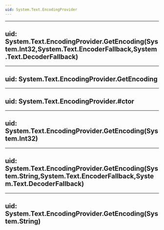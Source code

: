 ```yaml
---
uid: System.Text.EncodingProvider
---
```


---
uid: System.Text.EncodingProvider.GetEncoding(System.Int32,System.Text.EncoderFallback,System.Text.DecoderFallback)
---

---
uid: System.Text.EncodingProvider.GetEncoding
---

---
uid: System.Text.EncodingProvider.#ctor
---

---
uid: System.Text.EncodingProvider.GetEncoding(System.Int32)
---

---
uid: System.Text.EncodingProvider.GetEncoding(System.String,System.Text.EncoderFallback,System.Text.DecoderFallback)
---

---
uid: System.Text.EncodingProvider.GetEncoding(System.String)
---

